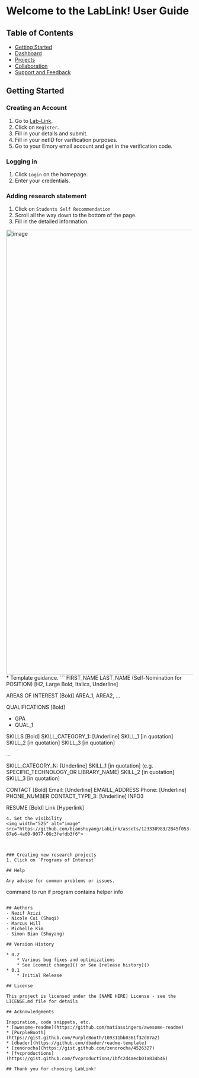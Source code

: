 # Welcome to the LabLink! User Guide

## Table of Contents
- [Getting Started](#getting-started)
- [Dashboard](#dashboard)
- [Projects](#projects)
- [Collaboration](#collaboration)
- [Support and Feedback](#support-and-feedback)

## Getting Started

### Creating an Account
1. Go to [Lab-Link](https://lab-link.vercel.app).
2. Click on `Register`.
3. Fill in your details and submit.
4. Fill in your netID for varification purposes.
5. Go to your Emory email account and get in the verification code.

### Logging in
1. Click `Login` on the homepage.
2. Enter your credentials.

### Adding research statement
1. Click on `Students Self Recommendation`
2. Scroll all the way down to the bottom of the page.
3. Fill in the detailed information.
<img width="1199" alt="image" src="https://github.com/bianshuyang/LabLink/assets/123330983/f6ea435c-3e87-44fe-b069-696f02627870">
* Template guidance.
```
FIRST_NAME LAST_NAME (Self-Nomination for POSITION)  [H2, Large Bold, Italics, Underline]

AREAS OF INTEREST [Bold]
AREA_1, AREA2, …

QUALIFICATIONS [Bold]
- GPA
- QUAL_1

SKILLS [Bold]
SKILL_CATEGORY_1: [Underline]
SKILL_1 [in quotation]
SKILL_2 [in quotation]
SKILL_3 [in quotation]

…

SKILL_CATEGORY_N: [Underline]
SKILL_1 [in quotation] (e.g. SPECIFIC_TECHNOLOGY_OR LIBRARY_NAME)
SKILL_2 [in quotation]
SKILL_3 [in quotation]

CONTACT [Bold]
Email: [Underline] EMAILL_ADDRESS
Phone: [Underline] PHONE_NUMBER
CONTACT_TYPE_3: [Underline] INFO3

RESUME [Bold]
Link [Hyperlink]
```
4. Set the visibility
<img width="525" alt="image" src="https://github.com/bianshuyang/LabLink/assets/123330983/2845f053-87e6-4a60-9077-06c3fefdb3f6">



### Creating new research projects
1. Click on `Programs of Interest`

## Help

Any advise for common problems or issues.
```
command to run if program contains helper info
```

## Authors
- Nazif Azizi
- Nicole Cui (Shuqi)
- Marcus Hill
- Michelle Kim
- Simon Bian (Shuyang)

## Version History

* 0.2
    * Various bug fixes and optimizations
    * See [commit change]() or See [release history]()
* 0.1
    * Initial Release

## License

This project is licensed under the [NAME HERE] License - see the LICENSE.md file for details

## Acknowledgments

Inspiration, code snippets, etc.
* [awesome-readme](https://github.com/matiassingers/awesome-readme)
* [PurpleBooth](https://gist.github.com/PurpleBooth/109311bb0361f32d87a2)
* [dbader](https://github.com/dbader/readme-template)
* [zenorocha](https://gist.github.com/zenorocha/4526327)
* [fvcproductions](https://gist.github.com/fvcproductions/1bfc2d4aecb01a834b46)

## Thank you for choosing LabLink!

